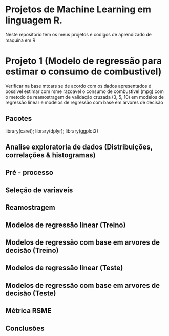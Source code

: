# Projetos de Machine Learning em linguagem R.

Neste repositorio tem os meus projetos e codigos de aprendizado de maquina em R

# Projeto 1 (Modelo de regressão para estimar o consumo de combustivel)

Verificar na base mtcars se de acordo com os dados apresentados é possivel estimar com rsme razoavel o consumo de combustivel (mpg) com o metodo de reamostragem de validação cruzada (3, 5, 10) em modelos de regressão linear e modelos de regressão com base em árvores de decisão

## Pacotes
library(caret); library(dplyr); library(ggplot2)

## Analise exploratoria de dados (Distribuições, correlações & histogramas)

## Pré - processo

## Seleção de variaveis

## Reamostragem

## Modelos de regressão linear (Treino)

## Modelos de regressão com base em arvores de decisão (Treino)

## Modelos de regressão linear (Teste)

## Modelos de regressão com base em arvores de decisão (Teste)

## Métrica RSME

## Conclusões
